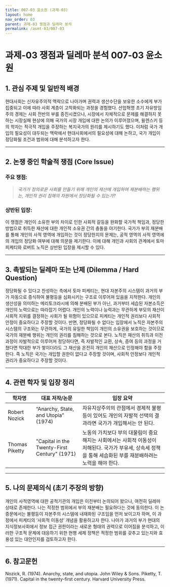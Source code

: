 ```yaml
---
title: 007-03 윤소원 (과제-03)
layout: home
nav_order: 03
parent: 과제-03 쟁점과 딜레마 분석
permalink: /asmt-03/007-03
---
```


# 과제-03 쟁점과 딜레마 분석 007-03 윤소원 

## 1. 관심 주제 및 일반적 배경

현대사회는 신자유주의적 맥락으로 나아가며 권력과 생산수단을 보유한 소수에게 부가 집중되고 이에 따라 사회 계층이 고착화되는 과정을 경험했다. 산업혁명 초기 자유방임주의 경제는 사회 전반의 부를 증진시켰으나, 시장에서 자체적으로 문제를 해결하지 못하는 시장실패 현상에 의해 국가의 시장 개입에 대한 논의가 이루어졌으며, 윌렌스키 등의 학자는 적극적 개입을 주장하는 복지국가의 원리를 제시하기도 했다. 이처럼 국가 개입의 필요성이 대두되는 맥락에서 현대사회에서의 필요성에 대해 논하고, 국가 개입이 정당화될 조건과 범위에 대해 분석하고자 한다.

---

## 2. 논쟁 중인 학술적 쟁점 (Core Issue)

### 주요 쟁점:  

> *국가가 정의로운 사회를 만들기 위해 개인의 재산에 개입하여 재분배하는 행위는, 개인적 권리 침해의 차원에서 정당화될 수 있는가?*

### 상반된 입장:
이 쟁점은 개인이 소유한 부의 차이로 인한 사회적 갈등을 완화할 국가적 책임과, 정당한 방법으로 취득한 재산에 대한 개인적 소유권 간의 충돌을 야기한다. 국가가 부의 재분배를 통해 개인의 사적 영역에 개입하는 것이 정당한지의 문제는, 공적 영역의 사적 영역에의 개입의 정당화 여부에 대해 의문을 제기한다. 이에 대해 개인과 사회의 관계에서 토마 피케티와 로버트 노직은 상반된 입장을 제시할 수 있다. 

---

## 3. 촉발되는 딜레마 또는 난제 (Dilemma / Hard Question)

정당화될 수 있다고 찬성하는 측에서 토마 피케티는, 현대 자본주의 시스템이 과거의 부가 자동으로 증식하여 불평등을 심화시키는 구조로 이루어져 있음을 지적한다. 개인의 생산성을 의미하는 메리토크라시에 의해 분배된 부가 아닌, 과거부터 세습된 자본소득은 개인의 노력으로는 따라잡기 어렵다. 개인의 노력이나 능력과는 무관하게 부모의 재산이 사회적 지위를 결정하는 사회가 될 위험이 있으므로 피케티는 개인적 권리보다 사회적 안정이 중요하다고 주장할 것이다. 
반면, 정당화될 수 없다는 입장에서 노직은 자본주의 시스템의 구조와는 무관하게, 국가의 유일한 책임이 개인의 소유권을 보호하는 것이므로 국가의 재분배 행위는 개인의 권리를 침해하는 것으로 본다. 노직은 재산의 취득과 이전 과정이 자발적으로 이루어져 정당하다면, 즉 자발적인 교환, 상속, 증여 등의 과정을 거쳤다면 막대한 부가 쌓이더라도 그 재산을 온전히 개인의 재산으로 인정해야 함을 주장한다. 즉 노직은 국가는 개입할 권한이 없다고 주장할 것이며, 사회적 안정보다 개인적 권리가 중요하다고 주장할 것이다. 

---

## 4. 관련 학자 및 입장 정리

| 학자명             | 대표 저작/논문                                   | 입장 요약 |
|--------------------|---------------------------------------------------|-----------|
| Robert Nozick   | “Anarchy, State, and Utopia” (1974)                          | 자유지상주의의 관점에서 경제적 불평등이 있어도 개인의 자발적 선택의 결과라면 국가가 개입해서는 안 된다.|
| Thomas Piketty    | "Capital in the Twenty-First Century" (1971)                                | 노동의 가치보다 부의 대물림이 중요해지는 사회에서는 사회적 이동성이 저해된다. 국가가 부유세, 상속세 정책을 통해 세습화된 부를 재분배하려는 노력을 해야 한다. |

---

## 5. 나의 문제의식 (초기 주장의 방향)

개인의 사적영역에 대한 공적기관의 개입은 이전부터 논의되어 왔으나, 여전히 딜레마 상태로 존재한다. 나는 적정한 범위에서 부의 재분배는 필요하다는 것에 동의한다. 이 논증문에서는 불평등이 자본주의 시스템에 내재화된 구조임을 먼저 보이고자 하며, 이 과정에서 피케티의 ‘사회적 이동성’ 개념을 활용하고자 한다. 나아가 과거의 부가 현대의 지식정보사회에서 정보 접근 권한이라는 새로운 형태의 권력으로 이어짐을 분석하고, 이러한 구조적 문제에 대응하기 위한 현행 세제 정책은 적정한 범위를 갖추고 있는지와 효용성 있는 대안인지를 검토하고자 한다. 

---

## 6. 참고문헌
Nozick, R. (1974). Anarchy, state, and utopia. John Wiley & Sons.
Piketty, T. (1971). Capital in the twenty-first century. Harvard University Press.

